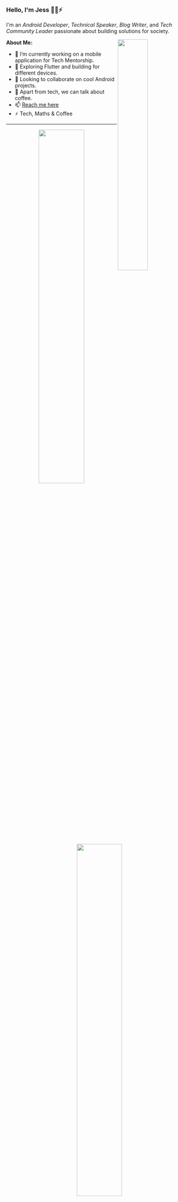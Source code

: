 ### Hello, I'm Jess 🐱‍💻⚡  
I'm an *Android Developer*, *Technical Speaker*, *Blog Writer*, and *Tech Community Leader* passionate about building solutions for society.

<img align="right" src="https://github-readme-stats.vercel.app/api/top-langs/?username=Starchild13&layout=compact&theme=ayu-mirage&hide_border=true&count_private=true&langs_count=10" width="40%" />

**About Me:**

- 🔭 I’m currently working on a mobile application for Tech Mentorship.  
- 🌱 Exploring Flutter and building for different devices.  
- 👯 Looking to collaborate on cool Android projects.  
- 💬 Apart from tech, we can talk about coffee.  
- 📫 [Reach me here](https://sites.google.com/view/jessicarandall/home?authuser=0)  
- ⚡ Tech, Maths & Coffee  

---

<div align="center">
  <img src="https://github-readme-streak-stats.herokuapp.com/?user=Starchild13&theme=ayu-mirage&hide_border=true" width="49.5%" />
  <img src="https://github-readme-stats.vercel.app/api?username=Starchild13&show_icons=true&include_all_commits=true&theme=ayu-mirage&hide_border=true&count_private=true" width="49.4%" />
</div>

---

### 🛠️ Languages & Tools

<p align="left">
  <img src="https://skillicons.dev/icons?i=python" alt="Python" />&nbsp;&nbsp;
  <img src="https://skillicons.dev/icons?i=kotlin" alt="Kotlin" />&nbsp;&nbsp;
  <img src="https://skillicons.dev/icons?i=sql" alt="SQL" />&nbsp;&nbsp;
  <img src="https://skillicons.dev/icons?i=dart" alt="Dart" />&nbsp;&nbsp;
  <img src="https://skillicons.dev/icons?i=matlab" alt="Matlab" />&nbsp;&nbsp;
  <img src="https://skillicons.dev/icons?i=bash" alt="Bash" />&nbsp;&nbsp;
  <img src="https://skillicons.dev/icons?i=sas" alt="SAS" />
</p>

---

### ⚙️ Tools & Frameworks

<p align="left">
  <img src="https://skillicons.dev/icons?i=flutter" alt="Flutter" />&nbsp;&nbsp;
  <img src="https://skillicons.dev/icons?i=nodejs" alt="NodeJS" />&nbsp;&nbsp;
  <img src="https://skillicons.dev/icons?i=git" alt="Git" />&nbsp;&nbsp;
  <img src="https://skillicons.dev/icons?i=github" alt="GitHub" />&nbsp;&nbsp;
  <img src="https://skillicons.dev/icons?i=figma" alt="Figma" />&nbsp;&nbsp;
  <img src="https://skillicons.dev/icons?i=postman" alt="Postman" />
</p>

- Jetpack Compose  
- Android SDK





